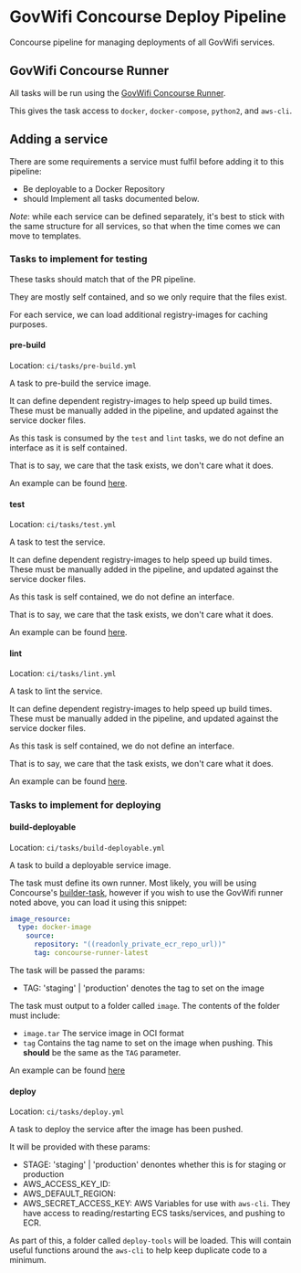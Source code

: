 # GovWifi Concourse Deploy Pipeline

Concourse pipeline for managing deployments of all GovWifi services.

## GovWifi Concourse Runner

All tasks will be run using the [GovWifi Concourse Runner][govwifi-runner].

This gives the task access to `docker`, `docker-compose`, `python2`, and `aws-cli`.

## Adding a service

There are some requirements a service must fulfil before adding it to this pipeline:

- Be deployable to a Docker Repository
- should Implement all tasks documented below.

*Note*: while each service can be defined separately, it's best to stick with the same
structure for all services, so that when the time comes we can move to templates.

### Tasks to implement for testing

These tasks should match that of the PR pipeline.

They are mostly self contained, and so we only require that the files exist.

For each service, we can load additional registry-images for caching purposes.

#### pre-build
Location: `ci/tasks/pre-build.yml`

A task to pre-build the service image.

It can define dependent registry-images to help speed up build times.
These must be manually added in the pipeline, and updated against the service docker files.

As this task is consumed by the `test` and `lint` tasks, we do not define an interface
as it is self contained.

That is to say, we care that the task exists, we don't care what it does.

An example can be found [here][example-pre-build].

#### test
Location: `ci/tasks/test.yml`

A task to test the service.

It can define dependent registry-images to help speed up build times.
These must be manually added in the pipeline, and updated against the service docker files.

As this task is self contained, we do not define an interface.

That is to say, we care that the task exists, we don't care what it does.

An example can be found [here][example-test].

#### lint
Location: `ci/tasks/lint.yml`

A task to lint the service.

It can define dependent registry-images to help speed up build times.
These must be manually added in the pipeline, and updated against the service docker files.

As this task is self contained, we do not define an interface.

That is to say, we care that the task exists, we don't care what it does.

An example can be found [here][example-lint].

### Tasks to implement for deploying

#### build-deployable
Location: `ci/tasks/build-deployable.yml`

A task to build a deployable service image.

The task must define its own runner.
Most likely, you will be using Concourse's [builder-task][builder-task], however if you
wish to use the GovWifi runner noted above, you can load it using this snippet:

```yml
image_resource:
  type: docker-image
    source:
      repository: "((readonly_private_ecr_repo_url))"
      tag: concourse-runner-latest
```

The task will be passed the params:
- TAG: 'staging' | 'production'
  denotes the tag to set on the image

The task must output to a folder called `image`.
The contents of the folder must include:

- `image.tar`
  The service image in OCI format
- `tag`
  Contains the tag name to set on the image when pushing.
  This **should** be the same as the `TAG` parameter.

An example can be found [here][example-build-deployable]

#### deploy
Location: `ci/tasks/deploy.yml`

A task to deploy the service after the image has been pushed.

It will be provided with these params:

- STAGE: 'staging' | 'production'
  denontes whether this is for staging or production
- AWS_ACCESS_KEY_ID:
- AWS_DEFAULT_REGION:
- AWS_SECRET_ACCESS_KEY:
  AWS Variables for use with `aws-cli`.
  They have access to reading/restarting ECS tasks/services, and pushing to ECR.

As part of this, a folder called `deploy-tools` will be loaded.
This will contain useful functions around the `aws-cli` to help keep duplicate code to a minimum.

[govwifi-runner]: https://github.com/govwifi-concourse-runner
[example-pre-build]: https://github.com/alphagov/govwifi-logging-api/blob/master/ci/tasks/pre-build.yml
[example-test]: https://github.com/alphagov/govwifi-logging-api/blob/master/ci/tasks/test.yml
[example-lint]: https://github.com/alphagov/govwifi-logging-api/blob/master/ci/tasks/lint.yml
[example-build-deployable]: ./example-tasks/build-deployable.yml
[example-deploy]: https://github.com/alphagov/govwifi-logging-api/blob/master/ci/tasks/deploy.yml
[builder-task]: https://github.com/concourse/builder-task
